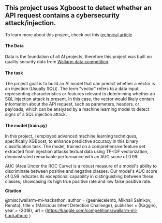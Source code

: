 ## This project uses Xgboost to detect whether an API request contains a cybersecurity attack/injection. 
To learn more about this project, check out this [technical article](https://dev.to/cyber_holics/how-to-detect-cyber-injection-attack-with-artificial-intelligence-blp)

#### The Data
Data is the foundation of all AI projects, therefore this project was built on quality security data from [Wallarm data competition](https://www.kaggle.com/competitions/wallarm-ml-hackathon).

#### The task

The project goal is to build an AI model that can predict whether a vector is an injection (Usually SQLi). 
The term "vector" refers to a data input representing characteristics or features relevant to determining whether an SQL injection attack is present. In this case, the vector would likely contain information about the API request, such as parameters, headers, or payloads, which can be analyzed by a machine learning model to detect signs of a SQL injection attack.

#### The model (train.py)

In this project, I employed advanced machine learning techniques, specifically XGBoost, to enhance predictive accuracy in this binary classification task. The model, trained on a comprehensive feature set extracted from injection attacks textual data using TF-IDF vectorization, demonstrated remarkable performance with an AUC score of 0.99.

AUC (Area Under the ROC Curve) is a robust measure of a model's ability to discriminate between positive and negative classes. Our model's AUC score of 0.99 indicates its exceptional capability in distinguishing between these classes, showcasing its high true positive rate and low false positive rate.


**Citation** 

@misc{wallarm-ml-hackathon,
    author = {geeniecelento, Mikhail Salnikov, Renata},
    title = {Malicious Intent Detection Challenge},
    publisher = {Kaggle},
    year = {2018},
    url = {https://kaggle.com/competitions/wallarm-ml-hackathon}
}
